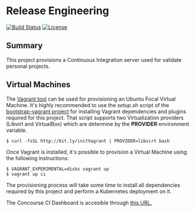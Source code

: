 # Release Engineering
[![Build Status](https://api.travis-ci.com/electrocucaracha/releng.svg)](https://travis-ci.com/github/electrocucaracha/releng)
[![License](https://img.shields.io/badge/License-Apache%202.0-blue.svg)](https://opensource.org/licenses/Apache-2.0)

## Summary

This project provisions a Continuous Integration server used for
validate personal projects.

## Virtual Machines

The [Vagrant tool][1] can be used for provisioning an Ubuntu Focal
Virtual Machine. It's highly recommended to use the  *setup.sh* script
of the [bootstrap-vagrant project][2] for installing Vagrant
dependencies and plugins required for this project. That script
supports two Virtualization providers (Libvirt and VirtualBox) which
are determine by the **PROVIDER** environment variable.

    $ curl -fsSL http://bit.ly/initVagrant | PROVIDER=libvirt bash

Once Vagrant is installed, it's possible to provision a Virtual
Machine using the following instructions:

    $ VAGRANT_EXPERIMENTAL=disks vagrant up
    $ vagrant up ci

The provisioning process will take some time to install all
dependencies required by this project and perform a Kubernetes
deployment on it.

The Concourse CI Dashboard is accesible through
[this URL.](http://192.168.123.4/)

[1]: https://www.vagrantup.com/
[2]: https://github.com/electrocucaracha/bootstrap-vagrant

